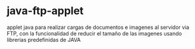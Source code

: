 java-ftp-applet
===============

applet java para realizar cargas de documentos e imagenes al servidor via FTP, con la funcionalidad de reducir el tamaño de las imagenes usando librerias predefinidas de JAVA
